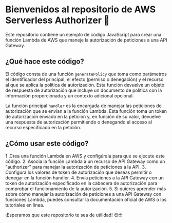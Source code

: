 # Bienvenidos al repositorio de AWS Serverless Authorizer 🚀

Este repositorio contiene un ejemplo de código JavaScript para crear una función Lambda de AWS que maneje la autorización de peticiones a una API Gateway.

## ¿Qué hace este código?

El código consta de una función `generatePolicy` que toma como parámetros el identificador del principal, el efecto (permiso o denegación) y el recurso al que se aplica la política de autorización. Esta función devuelve un objeto de respuesta de autorización que incluye un documento de política con la información proporcionada y un contexto adicional opcional.

La función principal `handler` es la encargada de manejar las peticiones de autorización que se envían a la función Lambda. Esta función toma un token de autorización enviado en la petición y, en función de su valor, devuelve una respuesta de autorización permitiendo o denegando el acceso al recurso especificado en la petición.

## ¿Cómo usar este código?

1 .Crea una función Lambda en AWS y configúrala para que se ejecute este código.
2. Asocia la función Lambda a un recurso de API Gateway como un "authorizer" para manejar la autorización de peticiones a la API.
3. Configura los valores de token de autorización que deseas permitir o denegar en la función handler.
4. Envía peticiones a la API Gateway con un token de autorización especificado en la cabecera de autorización para comprobar el funcionamiento de la autorización.
5. Si quieres aprender más sobre cómo manejar la autorización de peticiones a una API Gateway con funciones Lambda, 
puedes consultar la documentación oficial de AWS o los tutoriales en línea.

¡Esperamos que este repositorio te sea de utilidad! 😊🤓
